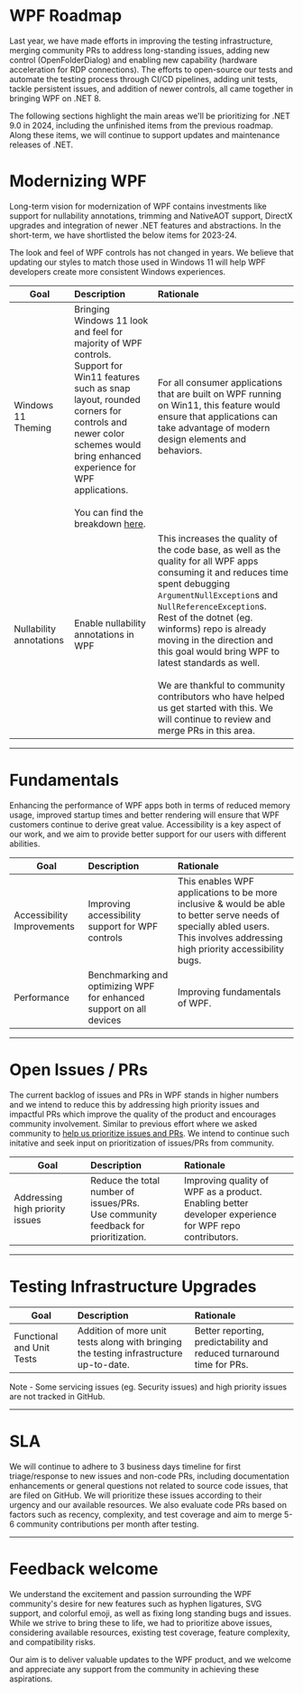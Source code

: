 # WPF Roadmap

Last year, we have made efforts in improving the testing infrastructure, merging community PRs to address long-standing issues, adding new control (OpenFolderDialog) and enabling new capability (hardware acceleration for RDP connections). The efforts to open-source our tests and automate the testing process through CI/CD pipelines, adding unit tests, tackle persistent issues, and addition of newer controls, all came together in bringing WPF on .NET 8.  

The following sections highlight the main areas we'll be prioritizing for .NET 9.0 in 2024, including the unfinished items from the previous roadmap. 
Along these items, we will continue to support updates and maintenance releases of .NET.

# Modernizing WPF

Long-term vision for modernization of WPF contains investments like support for nullability annotations, trimming and NativeAOT support, DirectX upgrades and integration of newer .NET features and abstractions. In the short-term, we have shortlisted the below items for 2023-24.  

The look and feel of WPF controls has not changed in years. We believe that updating our styles to match those used in Windows 11 will help WPF developers create more consistent Windows experiences.


| Goal | Description | Rationale |
| ------------- |:--------------|:-------------|
| Windows 11 Theming | Bringing Windows 11 look and feel for majority of WPF controls. <br/> Support for Win11 features such as snap layout, rounded corners for controls and newer color schemes would bring enhanced experience for WPF applications. <br/><br/> You can find the breakdown [here](https://github.com/dotnet/wpf/issues/8538). | For all consumer applications that are built on WPF running on Win11, this feature would ensure that applications can take advantage of modern design elements and behaviors. | 
| Nullability annotations | Enable nullability annotations in WPF | This increases the quality of the code base, as well as the quality for all WPF apps consuming it and reduces time spent debugging `ArgumentNullException`s and `NullReferenceException`s. <br/>Rest of the dotnet (eg. winforms) repo is already moving in the direction and this goal would bring WPF to latest standards as well. <br/><br/> We are thankful to community contributors who have helped us get started with this. We will continue to review and merge PRs in this area.  |

---
# Fundamentals

Enhancing the performance of WPF apps both in terms of reduced memory usage, improved startup times and better rendering will ensure that WPF customers continue to derive great value. Accessibility is a key aspect of our work, and we aim to provide better support for our users with different abilities. 

| Goal | Description | Rationale |
| ------------- |:--------------|:-------------|
| Accessibility Improvements | Improving accessibility support for WPF controls | This enables WPF applications to be more inclusive & would be able to better serve needs of specially abled users. This involves addressing high priority accessibility bugs. |
| Performance | Benchmarking and optimizing WPF for enhanced support on all devices | Improving fundamentals of WPF. 

---

# Open Issues / PRs

The current backlog of issues and PRs in WPF stands in higher numbers and we intend to reduce this by addressing high priority issues and impactful PRs which improve the quality of the product and encourages community involvement. Similar to previous effort where we asked community to [help us prioritize issues and PRs](https://github.com/dotnet/wpf/discussions/6556). We intend to continue such initative and seek input on prioritization of issues/PRs from community.

| Goal | Description | Rationale |
| ------------- |:--------------|:-------------|
| Addressing high priority issues | Reduce the total number of issues/PRs. <br/> Use community feedback for prioritization. | Improving quality of WPF as a product. <br/> Enabling better developer experience for WPF repo contributors. |
---


# Testing Infrastructure Upgrades

| Goal | Description | Rationale |
| ------------- |:--------------|:-------------|
| Functional and Unit Tests | Addition of more unit tests along with bringing the testing infrastructure up-to-date. | Better reporting, predictability and reduced turnaround time for PRs. | 


Note - Some servicing issues (eg. Security issues) and high priority issues are not tracked in GitHub.

---
# SLA

We will continue to adhere to 3 business days timeline for first triage/response to new issues and non-code PRs, including documentation enhancements or general questions not related to source code issues, that are filed on GitHub. We will prioritize these issues according to their urgency and our available resources. We also evaluate code PRs based on factors such as recency, complexity, and test coverage and aim to merge 5-6 community contributions per month after testing. 

---
# Feedback welcome

We understand the excitement and passion surrounding the WPF community's desire for new features such as hyphen ligatures, SVG support, and colorful emoji, as well as fixing long standing bugs and issues. While we strive to bring these to life, we had to prioritize above issues, considering available resources, existing test coverage, feature complexity, and compatibility risks. 

Our aim is to deliver valuable updates to the WPF product, and we welcome and appreciate any support from the community in achieving these aspirations. 
